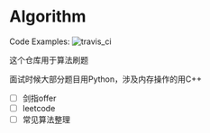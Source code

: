# Algorithm
Code Examples: ![travis_ci](https://travis-ci.org/bitcoinbook/bitcoinbook.svg?branch=develop)

这个仓库用于算法刷题

面试时候大部分题目用Python，涉及内存操作的用C++

- [ ] 剑指offer
- [ ] leetcode
- [ ] 常见算法整理
